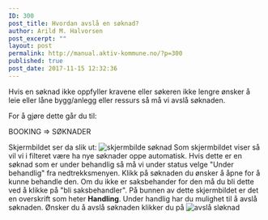 ```yaml
---
ID: 300
post_title: Hvordan avslå en søknad?
author: Arild M. Halvorsen
post_excerpt: ""
layout: post
permalink: http://manual.aktiv-kommune.no/?p=300
published: true
post_date: 2017-11-15 12:32:36
---
```

Hvis en søknad ikke oppfyller kravene eller søkeren ikke lengre ønsker å leie eller låne bygg/anlegg eller ressurs så må vi avslå søknaden. 

For å gjøre dette går du til:

BOOKING => SØKNADER

Skjermbildet ser da slik ut:
![skjermbilde søknad](http://manual.aktiv-kommune.no/wp-content/uploads/2017/12/Skjermbildesoknader.png)
Som skjermbildet viser så vil vi i filteret være ha nye søknader oppe automatisk. Hvis dette er en søknad som er under behandlig så må vi under status velge "Under behandlig" fra nedtrekksmenyen. 
Klikk på søknaden du ønsker å åpne for å kunne behandle den. Om du ikke er saksbehander for den må du bli dette ved å klikke på "bli saksbehandler".
På bunnen av dette skjermbildet er det en overskrift som heter **Handling**.
Under handlig har du mulighet til å avslå søknaden.
Ønsker du å avslå søknaden klikker du på 
![avslå sløknad](http://manual.aktiv-kommune.no/wp-content/uploads/2017/12/Skjermbildeavslaasoknad.png)